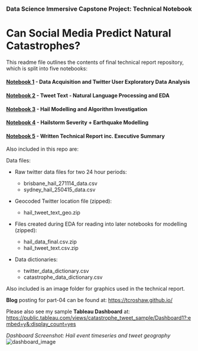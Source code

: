 ### Data Science Immersive Capstone Project: Technical Notebook

# Can Social Media Predict Natural Catastrophes?

This readme file outlines the contents of final technical report repository, which is split into five notebooks:

#### [Notebook 1](capstone_technical_report_1_TwitterUserEDA.ipynb) - Data Acquisition and Twitter User Exploratory Data Analysis

#### [Notebook 2](capstone_technical_report_2_TweetTextNLP.ipynb) - Tweet Text - Natural Language Processing and EDA

#### [Notebook 3](capstone_technical_report_3_HailModelling) - Hail Modelling and Algorithm Investigation

#### [Notebook 4](capstone_technical_report_4_SeverityAndEQModelling.ipynb) - Hailstorm Severity + Earthquake Modelling

#### [Notebook 5](capstone_technical_report_5_written_report.ipynb) - Written Technical Report inc. Executive Summary

Also included in this repo are:

Data files:

- Raw twitter data files for two 24 hour periods:
  - brisbane_hail_271114_data.csv
  - sydney_hail_250415_data.csv
  
- Geocoded Twitter location file (zipped):  
  - hail_tweet_text_geo.zip	

- Files created during EDA for reading into later notebooks for modelling (zipped):
  - hail_data_final.csv.zip
  - hail_tweet_text.csv.zip

- Data dictionaries:
  - twitter_data_dictionary.csv
  - catastrophe_data_dictionary.csv


Also included is an image folder for graphics used in the technical report.

**Blog** posting for part-04 can be found at:
https://tcroshaw.github.io/

Please also see my sample **Tableau Dashboard** at:
https://public.tableau.com/views/catastrophe_tweet_sample/Dashboard1?:embed=y&:display_count=yes

_Dashboard Screenshot: Hail event timeseries and tweet geography_
![dashboard_image](images/tableau_sample.png)

